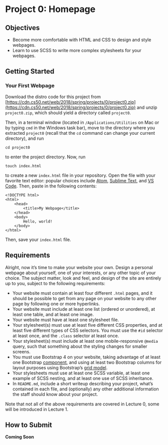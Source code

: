 Project 0: Homepage
===================

Objectives
----------

*   Become more comfortable with HTML and CSS to design and style webpages.
*   Learn to use SCSS to write more complex stylesheets for your webpages.

Getting Started
---------------

### Your First Webpage

Download the distro code for this project from [https://cdn.cs50.net/web/2018/spring/projects/0/project0.zip](https://cdn.cs50.net/web/2018/spring/projects/0/project0.zip) and unzip `project0.zip`, which should yield a directory called `project0`.

Then, in a terminal window (located in `/Applications/Utilities` on Mac or by typing `cmd` in the Windows task bar), move to the directory where you extracted `project0` (recall that the `cd` command can change your current directory), and run

    cd project0


to enter the project directory. Now, run

    touch index.html


to create a new `index.html` file in your repository. Open the file with your favorite text editor: popular choices include [Atom](https://atom.io/), [Sublime Text](https://www.sublimetext.com/), and [VS Code](https://code.visualstudio.com/). Then, paste in the following contents:

    <!DOCTYPE html>
    <html>
        <head>
            <title>My Webpage</title>
        </head>
        <body>
            Hello, world!
        </body>
    </html>


Then, save your `index.html` file.

Requirements
------------

Alright, now it’s time to make your website your own. Design a personal webpage about yourself, one of your interests, or any other topic of your choice. The subject matter, look and feel, and design of the site are entirely up to you, subject to the following requirements:

*   Your website must contain at least four different `.html` pages, and it should be possible to get from any page on your website to any other page by following one or more hyperlinks.
*   Your website must include at least one list (ordered or unordered), at least one table, and at least one image.
*   Your website must have at least one stylesheet file.
*   Your stylesheet(s) must use at least five different CSS properties, and at least five different types of CSS selectors. You must use the `#id` selector at least once, and the `.class` selector at least once.
*   Your stylesheet(s) must include at least one mobile-responsive `@media` query, such that something about the styling changes for smaller screens.
*   You must use Bootstrap 4 on your website, taking advantage of at least one Bootstrap [component](https://getbootstrap.com/docs/3.3/components/), and using at least two Bootstrap columns for layout purposes using Bootstrap’s [grid model](https://getbootstrap.com/docs/4.0/layout/grid/).
*   Your stylesheets must use at least one SCSS variable, at least one example of SCSS nesting, and at least one use of SCSS inheritance.
*   In `README.md`, include a short writeup describing your project, what’s contained in each file, and (optionally) any other additional information the staff should know about your project.

Note that not all of the above requirements are covered in Lecture 0, some will be introduced in Lecture 1.

How to Submit
-------------

**Coming Soon**
